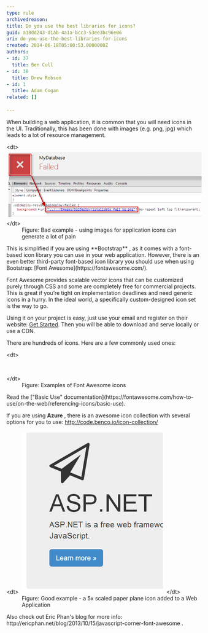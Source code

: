 ```yaml
---
type: rule
archivedreason: 
title: Do you use the best libraries for icons?
guid: a18dd243-d1ab-4a1a-bcc3-53ee3bc96e06
uri: do-you-use-the-best-libraries-for-icons
created: 2014-06-18T05:00:53.0000000Z
authors:
- id: 37
  title: Ben Cull
- id: 38
  title: Drew Robson
- id: 1
  title: Adam Cogan
related: []

---
```


When building a web application, it is common that you will need icons in the UI. Traditionally, this has been done with images (e.g. png, jpg) which leads to a lot of resource management.

<!--endintro-->
<dl class="badImage">&lt;dt&gt; 
      <img alt="23-06-2014 11-20-02 AM.png" src="23-06-2014 11-20-02 AM.png" style="margin:5px;width:550px;"> 
   &lt;/dt&gt;<dd>Figure: Bad example - using images for application icons can generate a lot of pain<br></dd></dl>
This is simplified if you are using  **Bootstrap** , as it comes with a font-based icon library you can use in your web application. However, there is an even better third-party font-based icon library you should use when using Bootstrap:     [Font Awesome](https://fontawesome.com/).

Font Awesome provides scalable vector icons that can be customized purely through CSS and some are completely free for commercial projects. This is great if you’re tight on implementation deadlines and need generic icons in a hurry. In the ideal world, a specifically custom-designed icon set is the way to go.

Using it on your project is easy, just use your email and register on their website: [Get Started](https://fontawesome.com/start). Then you will be able to download and serve locally or use a CDN.

There are hundreds of icons. Here are a few commonly used ones:
<dl class="image">&lt;dt&gt;<p><i id="yui_3_17_2_1_1403220586594_514" class="fa fa-trash-o fa-4x"> </i> 
         <i class="fa fa-plus fa-4x"></i> 
         <i id="yui_3_17_2_1_1403220586594_665" class="fa fa-refresh fa-4x"></i> 
         <i id="yui_3_17_2_1_1403220586594_667" class="fa fa-ok fa-4x"></i> 
         <i class="fa fa-remove fa-4x"></i> 
         <i class="fa fa-code fa-4x"></i> 
         <i class="fa fa-cloud-download fa-4x"> </i> 
         <br></p>&lt;/dt&gt;<dd>Figure: Examples of Font Awesome icons<br></dd></dl>Read the  ["Basic Use" documentation](https://fontawesome.com/how-to-use/on-the-web/referencing-icons/basic-use).

If you are using  **Azure** , there is an awesome icon collection with several options for you to use: http://code.benco.io/icon-collection/

<dl class="image">&lt;dt&gt; 
         <img alt="18-06-2014 2-33-45 PM.png" src="18-06-2014 2-33-45 PM.png" style="margin:5px;">  
      &lt;/dt&gt;<dd>Figure: Good example - a 5x scaled paper plane icon added to a Web Application<br></dd></dl>
Also check out Eric Phan's blog for more info: http://ericphan.net/blog/2013/10/15/javascript-corner-font-awesome .

